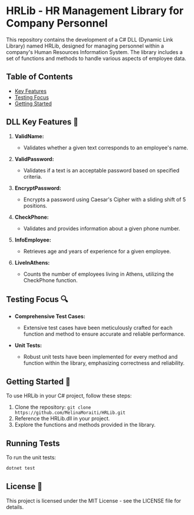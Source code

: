 # HRLib - HR Management Library for Company Personnel
This repository contains the development of a C# DLL (Dynamic Link Library) named HRLib, designed for managing personnel within a company's Human Resources Information System. The library includes a set of functions and methods to handle various aspects of employee data.

## Table of Contents
- [Key Features](#key-features)
- [Testing Focus](#testing-focus)
- [Getting Started](#getting-started)

## DLL Key Features 🚀
1. **ValidName:**
   - Validates whether a given text corresponds to an employee's name.

2. **ValidPassword:**
   - Validates if a text is an acceptable password based on specified criteria.

3. **EncryptPassword:**
   - Encrypts a password using Caesar's Cipher with a sliding shift of 5 positions.

4. **CheckPhone:**
   - Validates and provides information about a given phone number.

5. **InfoEmployee:**
   - Retrieves age and years of experience for a given employee.

6. **LiveInAthens:**
   - Counts the number of employees living in Athens, utilizing the CheckPhone function.

## Testing Focus 🔍

- **Comprehensive Test Cases:**
  - Extensive test cases have been meticulously crafted for each function and method to ensure accurate and reliable performance.

- **Unit Tests:**
  - Robust unit tests have been implemented for every method and function within the library, emphasizing correctness and reliability.
  
## Getting Started 🚀
To use HRLib in your C# project, follow these steps:

1. Clone the repository: `git clone https://github.com/MelinaMoraiti/HRLib.git`
2. Reference the HRLib.dll in your project.
3. Explore the functions and methods provided in the library.

## Running Tests
To run the unit tests:
```bash
dotnet test
```
## License 📄
This project is licensed under the MIT License - see the LICENSE file for details.
